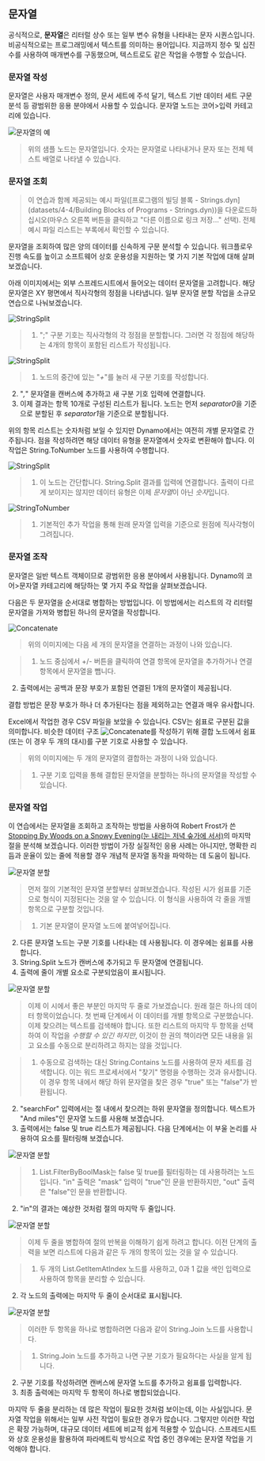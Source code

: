 

## 문자열

공식적으로, **문자열**은 리터럴 상수 또는 일부 변수 유형을 나타내는 문자 시퀀스입니다. 비공식적으로는 프로그래밍에서 텍스트를 의미하는 용어입니다. 지금까지 정수 및 십진수를 사용하여 매개변수를 구동했으며, 텍스트로도 같은 작업을 수행할 수 있습니다.

### 문자열 작성

문자열은 사용자 매개변수 정의, 문서 세트에 주석 달기, 텍스트 기반 데이터 세트 구문 분석 등 광범위한 응용 분야에서 사용할 수 있습니다. 문자열 노드는 코어>입력 카테고리에 있습니다.

![문자열의 예](images/4-4/4-4-1-005.jpg)

> 위의 샘플 노드는 문자열입니다. 숫자는 문자열로 나타내거나 문자 또는 전체 텍스트 배열로 나타낼 수 있습니다.

### 문자열 조회

> 이 연습과 함께 제공되는 예시 파일([프로그램의 빌딩 블록 - Strings.dyn](datasets/4-4/Building Blocks of Programs - Strings.dyn))을 다운로드하십시오(마우스 오른쪽 버튼을 클릭하고 "다른 이름으로 링크 저장..." 선택). 전체 예시 파일 리스트는 부록에서 확인할 수 있습니다.

문자열을 조회하여 많은 양의 데이터를 신속하게 구문 분석할 수 있습니다. 워크플로우 진행 속도를 높이고 소프트웨어 상호 운용성을 지원하는 몇 가지 기본 작업에 대해 살펴보겠습니다.

아래 이미지에서는 외부 스프레드시트에서 들어오는 데이터 문자열을 고려합니다. 해당 문자열은 XY 평면에서 직사각형의 정점을 나타냅니다. 일부 문자열 분할 작업을 소규모 연습으로 나눠보겠습니다.

![StringSplit](images/4-4/4-4-1-001.jpg)

> 1. ";" 구분 기호는 직사각형의 각 정점을 분할합니다. 그러면 각 정점에 해당하는 4개의 항목이 포함된 리스트가 작성됩니다.

![StringSplit](images/4-4/4-4-1-003.jpg)

> 1. 노드의 중간에 있는 "*+*"를 눌러 새 구분 기호를 작성합니다.
2. "*,*" 문자열을 캔버스에 추가하고 새 구분 기호 입력에 연결합니다.
3. 이제 결과는 항목 10개로 구성된 리스트가 됩니다. 노드는 먼저 *separator0*을 기준으로 분할된 후 *separator1*을 기준으로 분할됩니다.

위의 항목 리스트는 숫자처럼 보일 수 있지만 Dynamo에서는 여전히 개별 문자열로 간주됩니다. 점을 작성하려면 해당 데이터 유형을 문자열에서 숫자로 변환해야 합니다. 이 작업은 String.ToNumber 노드를 사용하여 수행합니다.

![StringSplit](images/4-4/4-4-1-002.jpg)

> 1. 이 노드는 간단합니다. String.Split 결과를 입력에 연결합니다. 출력이 다르게 보이지는 않지만 데이터 유형은 이제 *문자열*이 아닌 *숫자*입니다.

![StringToNumber](images/4-4/4-4-1-004.jpg)

> 1. 기본적인 추가 작업을 통해 원래 문자열 입력을 기준으로 원점에 직사각형이 그려집니다.

### 문자열 조작

문자열은 일반 텍스트 객체이므로 광범위한 응용 분야에서 사용됩니다. Dynamo의 코어>문자열 카테고리에 해당하는 몇 가지 주요 작업을 살펴보겠습니다.

다음은 두 문자열을 순서대로 병합하는 방법입니다. 이 방법에서는 리스트의 각 리터럴 문자열을 가져와 병합된 하나의 문자열을 작성합니다.

![Concatenate](images/4-4/4-4-1-007.jpg)

> 위의 이미지에는 다음 세 개의 문자열을 연결하는 과정이 나와 있습니다.

> 1. 노드 중심에서 +/- 버튼을 클릭하여 연결 항목에 문자열을 추가하거나 연결 항목에서 문자열을 뺍니다.
2. 출력에서는 공백과 문장 부호가 포함된 연결된 1개의 문자열이 제공됩니다.

결합 방법은 문장 부호가 하나 더 추가된다는 점을 제외하고는 연결과 매우 유사합니다.

Excel에서 작업한 경우 CSV 파일을 보았을 수 있습니다. CSV는 쉼표로 구분된 값을 의미합니다. 비슷한 데이터 구조 ![Concatenate](images/4-4/4-4-1-006.jpg)를 작성하기 위해 결합 노드에서 쉼표(또는 이 경우 두 개의 대시)를 구분 기호로 사용할 수 있습니다.

> 위의 이미지에는 두 개의 문자열의 결합하는 과정이 나와 있습니다.

> 1. 구분 기호 입력을 통해 결합된 문자열을 분할하는 하나의 문자열을 작성할 수 있습니다.

### 문자열 작업

이 연습에서는 문자열을 조회하고 조작하는 방법을 사용하여 Robert Frost가 쓴 [Stopping By Woods on a Snowy Evening(눈 내리는 저녁 숲가에 서서)](http://www.poetryfoundation.org/poem/171621)의 마지막 절을 분석해 보겠습니다. 이러한 방법이 가장 실질적인 응용 사례는 아니지만, 명확한 리듬과 운율이 있는 줄에 적용할 경우 개념적 문자열 동작을 파악하는 데 도움이 됩니다.

![문자열 분할](images/4-4/4-4-4/00.jpg)

> 먼저 절의 기본적인 문자열 분할부터 살펴보겠습니다. 작성된 시가 쉼표를 기준으로 형식이 지정된다는 것을 알 수 있습니다. 이 형식을 사용하여 각 줄을 개별 항목으로 구분할 것입니다.

> 1. 기본 문자열이 문자열 노드에 붙여넣어집니다.
2. 다른 문자열 노드는 구분 기호를 나타내는 데 사용됩니다. 이 경우에는 쉼표를 사용합니다.
3. String.Split 노드가 캔버스에 추가되고 두 문자열에 연결됩니다.
4. 출력에 줄이 개별 요소로 구분되었음이 표시됩니다.

![문자열 분할](images/4-4/4-4-4/01.jpg)

> 이제 이 시에서 좋은 부분인 마지막 두 줄로 가보겠습니다. 원래 절은 하나의 데이터 항목이었습니다. 첫 번째 단계에서 이 데이터를 개별 항목으로 구분했습니다. 이제 찾으려는 텍스트를 검색해야 합니다. 또한 리스트의 마지막 두 항목을 선택하여 이 작업을 *수행할 수 있긴 하지만*, 이것이 한 권의 책이라면 모든 내용을 읽고 요소를 수동으로 분리하려고 하지는 않을 것입니다.

> 1. 수동으로 검색하는 대신 String.Contains 노드를 사용하여 문자 세트를 검색합니다. 이는 워드 프로세서에서 "찾기" 명령을 수행하는 것과 유사합니다. 이 경우 항목 내에서 해당 하위 문자열을 찾은 경우 "true" 또는 "false"가 반환됩니다.
2. "searchFor" 입력에서는 절 내에서 찾으려는 하위 문자열을 정의합니다. 텍스트가 "And miles"인 문자열 노드를 사용해 보겠습니다.
3. 출력에서는 false 및 true 리스트가 제공됩니다. 다음 단계에서는 이 부울 논리를 사용하여 요소를 필터링해 보겠습니다.

![문자열 분할](images/4-4/4-4-4/02.jpg)

> 1. List.FilterByBoolMask는 false 및 true를 필터링하는 데 사용하려는 노드입니다. "in" 출력은 "mask" 입력이 "true"인 문을 반환하지만, "out" 출력은 "false"인 문을 반환합니다.
2. "in"의 결과는 예상한 것처럼 절의 마지막 두 줄입니다.

![문자열 분할](images/4-4/4-4-4/03.jpg)

> 이제 두 줄을 병합하여 절의 반복을 이해하기 쉽게 하려고 합니다. 이전 단계의 출력을 보면 리스트에 다음과 같은 두 개의 항목이 있는 것을 알 수 있습니다.

> 1. 두 개의 List.GetItemAtIndex 노드를 사용하고, 0과 1 값을 색인 입력으로 사용하여 항목을 분리할 수 있습니다.
2. 각 노드의 출력에는 마지막 두 줄이 순서대로 표시됩니다.

![문자열 분할](images/4-4/4-4-4/04.jpg)

> 이러한 두 항목을 하나로 병합하려면 다음과 같이 String.Join 노드를 사용합니다.

> 1. String.Join 노드를 추가하고 나면 구분 기호가 필요하다는 사실을 알게 됩니다.
2. 구분 기호를 작성하려면 캔버스에 문자열 노드를 추가하고 쉼표를 입력합니다.
3. 최종 출력에는 마지막 두 항목이 하나로 병합되었습니다.

마지막 두 줄을 분리하는 데 많은 작업이 필요한 것처럼 보이는데, 이는 사실입니다. 문자열 작업을 위해서는 일부 사전 작업이 필요한 경우가 많습니다. 그렇지만 이러한 작업은 확장 가능하며, 대규모 데이터 세트에 비교적 쉽게 적용할 수 있습니다. 스프레드시트와 상호 운용성을 활용하여 파라메트릭 방식으로 작업 중인 경우에는 문자열 작업을 기억해야 합니다.

